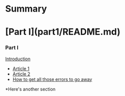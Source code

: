 # Summary

# \[Part I\]\(part1/README.md\)

### Part I

[Introduction](README.md)

* [Article 1](article-1.md)
* [Article 2](article-2.md)
* [How to get all those errors to go away](how-to-get-all-those-errors-to-go-away.md)

\*Here's another section

